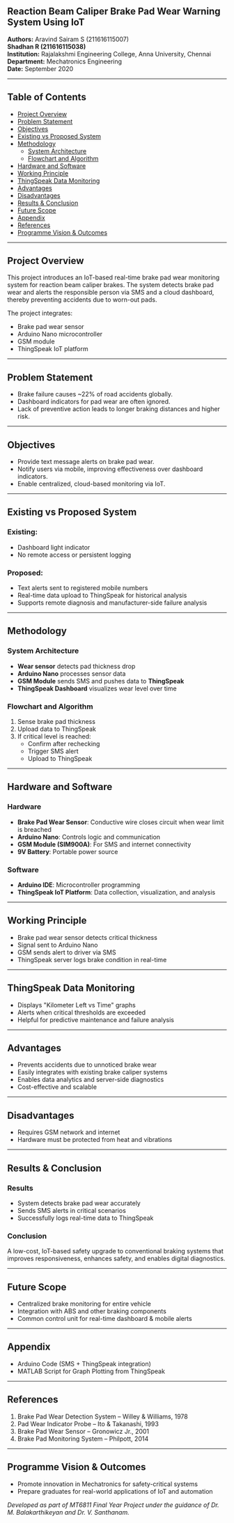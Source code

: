 ## Reaction Beam Caliper Brake Pad Wear Warning System Using IoT

**Authors:** Aravind Sairam S (211616115007)  
**Shadhan R (211616115038)**  
**Institution:** Rajalakshmi Engineering College, Anna University, Chennai  
**Department:** Mechatronics Engineering  
**Date:** September 2020

---

## Table of Contents
- [Project Overview](#project-overview)
- [Problem Statement](#problem-statement)
- [Objectives](#objectives)
- [Existing vs Proposed System](#existing-vs-proposed-system)
- [Methodology](#methodology)
  - [System Architecture](#system-architecture)
  - [Flowchart and Algorithm](#flowchart-and-algorithm)
- [Hardware and Software](#hardware-and-software)
- [Working Principle](#working-principle)
- [ThingSpeak Data Monitoring](#thingspeak-data-monitoring)
- [Advantages](#advantages)
- [Disadvantages](#disadvantages)
- [Results & Conclusion](#results--conclusion)
- [Future Scope](#future-scope)
- [Appendix](#appendix)
- [References](#references)
- [Programme Vision & Outcomes](#programme-vision--outcomes)

---

## Project Overview
This project introduces an IoT-based real-time brake pad wear monitoring system for reaction beam caliper brakes. The system detects brake pad wear and alerts the responsible person via SMS and a cloud dashboard, thereby preventing accidents due to worn-out pads.

The project integrates:
- Brake pad wear sensor  
- Arduino Nano microcontroller  
- GSM module  
- ThingSpeak IoT platform

---

## Problem Statement
- Brake failure causes ~22% of road accidents globally.  
- Dashboard indicators for pad wear are often ignored.  
- Lack of preventive action leads to longer braking distances and higher risk.

---

## Objectives
- Provide text message alerts on brake pad wear.  
- Notify users via mobile, improving effectiveness over dashboard indicators.  
- Enable centralized, cloud-based monitoring via IoT.

---

## Existing vs Proposed System
### Existing:
- Dashboard light indicator  
- No remote access or persistent logging

### Proposed:
- Text alerts sent to registered mobile numbers  
- Real-time data upload to ThingSpeak for historical analysis  
- Supports remote diagnosis and manufacturer-side failure analysis

---

## Methodology
### System Architecture
- **Wear sensor** detects pad thickness drop  
- **Arduino Nano** processes sensor data  
- **GSM Module** sends SMS and pushes data to **ThingSpeak**  
- **ThingSpeak Dashboard** visualizes wear level over time

### Flowchart and Algorithm
1. Sense brake pad thickness  
2. Upload data to ThingSpeak  
3. If critical level is reached:  
   - Confirm after rechecking  
   - Trigger SMS alert  
   - Upload to ThingSpeak

---

## Hardware and Software
### Hardware
- **Brake Pad Wear Sensor**: Conductive wire closes circuit when wear limit is breached  
- **Arduino Nano**: Controls logic and communication  
- **GSM Module (SIM900A)**: For SMS and internet connectivity  
- **9V Battery**: Portable power source

### Software
- **Arduino IDE**: Microcontroller programming  
- **ThingSpeak IoT Platform**: Data collection, visualization, and analysis

---

## Working Principle
- Brake pad wear sensor detects critical thickness  
- Signal sent to Arduino Nano  
- GSM sends alert to driver via SMS  
- ThingSpeak server logs brake condition in real-time

---

## ThingSpeak Data Monitoring
- Displays "Kilometer Left vs Time" graphs  
- Alerts when critical thresholds are exceeded  
- Helpful for predictive maintenance and failure analysis

---

## Advantages
- Prevents accidents due to unnoticed brake wear  
- Easily integrates with existing brake caliper systems  
- Enables data analytics and server-side diagnostics  
- Cost-effective and scalable

---

## Disadvantages
- Requires GSM network and internet  
- Hardware must be protected from heat and vibrations

---

## Results & Conclusion
### Results
- System detects brake pad wear accurately  
- Sends SMS alerts in critical scenarios  
- Successfully logs real-time data to ThingSpeak

### Conclusion
A low-cost, IoT-based safety upgrade to conventional braking systems that improves responsiveness, enhances safety, and enables digital diagnostics.

---

## Future Scope
- Centralized brake monitoring for entire vehicle  
- Integration with ABS and other braking components  
- Common control unit for real-time dashboard & mobile alerts

---

## Appendix
- Arduino Code (SMS + ThingSpeak integration)  
- MATLAB Script for Graph Plotting from ThingSpeak

---

## References
1. Brake Pad Wear Detection System – Willey & Williams, 1978  
2. Pad Wear Indicator Probe – Ito & Takanashi, 1993  
3. Brake Pad Wear Sensor – Gronowicz Jr., 2001  
4. Brake Pad Monitoring System – Philpott, 2014

---

## Programme Vision & Outcomes
- Promote innovation in Mechatronics for safety-critical systems  
- Prepare graduates for real-world applications of IoT and automation

*Developed as part of MT6811 Final Year Project under the guidance of Dr. M. Balakarthikeyan and Dr. V. Santhanam.*

